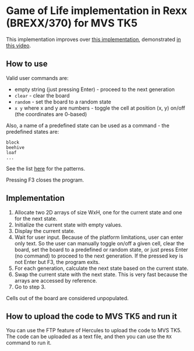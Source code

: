 
# Game of Life implementation in Rexx (BREXX/370) for MVS TK5

This implementation improves over [this implementation](https://github.com/moshix/mvs/blob/master/life.rexx), demonstrated [in this video](https://www.youtube.com/watch?v=JzIyFzF6y9Q).

## How to use

Valid user commands are:
- empty string (just pressing Enter) - proceed to the next generation
- `clear` - clear the board
- `random` - set the board to a random state
- `x y` where x and y are numbers - toggle the cell at position (x, y) on/off (the coordinates are 0-based)

Also, a name of a predefined state can be used as a command - the predefined states are:
```
block
beehive
loaf
...
```
See the list [here](https://en.wikipedia.org/wiki/Conway%27s_Game_of_Life#Examples_of_patterns) for the patterns.

Pressing F3 closes the program.

## Implementation

1. Allocate two 2D arrays of size WxH, one for the current state and one for the next state.
2. Initialize the current state with empty values.
3. Display the current state.
3. Wait for user input. Because of the platform limitations, user can enter only text. So the user can manually toggle on/off a given cell, clear the board, set the board to a predefined or random state, or just press Enter (no command) to proceed to the next generation. If the pressed key is not Enter but F3, the program exits.
4. For each generation, calculate the next state based on the current state. 
5. Swap the current state with the next state. This is very fast because the arrays are accessed by reference.
6. Go to step 3.

Cells out of the board are considered unpopulated.

## How to upload the code to MVS TK5 and run it

You can use the FTP feature of Hercules to upload the code to MVS TK5. The code can be uploaded as a text file, and then you can use the `RX` command to run it.